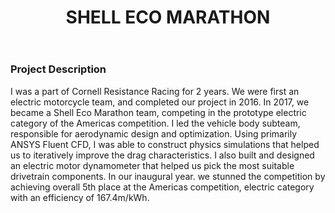 ﻿---
layout: default
title: SHELL ECO MARATHON
category: portfolio
modal-id: 8
vid1: null
vid2: null
img: RR/sem1.jpg
img2: RR/sem1w.jpg 
img3: RR/ansys.jpg 
img4: RR/bike.jpg 
img5: RR/bike2.jpg 
project-date: 2016-2018
languages:

concepts:
- Computational Fluid Dynamics
- Composites Manufacturing
- Automotive Engineering
- Electric Vehicles
tools:
- Autodesk Inventor
- ANSYS Fluent
---

### Project Description

I was a part of Cornell Resistance Racing for 2 years. We were first an electric motorcycle team, and completed our project in 2016. In 2017, we became a Shell Eco Marathon team, competing in the prototype electric category of the Americas competition. I led the vehicle body subteam, responsible for aerodynamic design and optimization. Using primarily ANSYS Fluent CFD, I was able to construct physics simulations that helped us to iteratively improve the drag characteristics. I also built and designed an electric motor dynamometer that helped us pick the most suitable drivetrain components. In our inaugural year. we stunned the competition by achieving overall 5th place at the Americas competition, electric category with an efficiency of 167.4m/kWh.